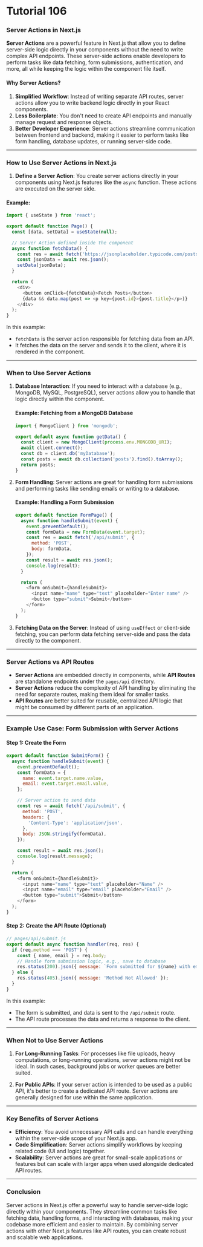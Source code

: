 # Tutorial 106

### Server Actions in Next.js

**Server Actions** are a powerful feature in Next.js that allow you to define server-side logic directly in your components without the need to write complex API endpoints. These server-side actions enable developers to perform tasks like data fetching, form submissions, authentication, and more, all while keeping the logic within the component file itself.

#### **Why Server Actions?**

1. **Simplified Workflow**: Instead of writing separate API routes, server actions allow you to write backend logic directly in your React components.
2. **Less Boilerplate**: You don't need to create API endpoints and manually manage request and response objects.
3. **Better Developer Experience**: Server actions streamline communication between frontend and backend, making it easier to perform tasks like form handling, database updates, or running server-side code.

---

### **How to Use Server Actions in Next.js**

1. **Define a Server Action**: You create server actions directly in your components using Next.js features like the `async` function. These actions are executed on the server side.

#### **Example:**

```javascript
import { useState } from 'react';

export default function Page() {
  const [data, setData] = useState(null);

  // Server Action defined inside the component
  async function fetchData() {
    const res = await fetch('https://jsonplaceholder.typicode.com/posts');
    const jsonData = await res.json();
    setData(jsonData);
  }

  return (
    <div>
      <button onClick={fetchData}>Fetch Posts</button>
      {data && data.map(post => <p key={post.id}>{post.title}</p>)}
    </div>
  );
}
```

In this example:
- `fetchData` is the server action responsible for fetching data from an API.
- It fetches the data on the server and sends it to the client, where it is rendered in the component.

---

### **When to Use Server Actions**

1. **Database Interaction**: If you need to interact with a database (e.g., MongoDB, MySQL, PostgreSQL), server actions allow you to handle that logic directly within the component.
  
   #### Example: Fetching from a MongoDB Database
   ```javascript
   import { MongoClient } from 'mongodb';

   export default async function getData() {
     const client = new MongoClient(process.env.MONGODB_URI);
     await client.connect();
     const db = client.db('myDatabase');
     const posts = await db.collection('posts').find().toArray();
     return posts;
   }
   ```

2. **Form Handling**: Server actions are great for handling form submissions and performing tasks like sending emails or writing to a database.

   #### Example: Handling a Form Submission
   ```javascript
   export default function FormPage() {
     async function handleSubmit(event) {
       event.preventDefault();
       const formData = new FormData(event.target);
       const res = await fetch('/api/submit', {
         method: 'POST',
         body: formData,
       });
       const result = await res.json();
       console.log(result);
     }

     return (
       <form onSubmit={handleSubmit}>
         <input name="name" type="text" placeholder="Enter name" />
         <button type="submit">Submit</button>
       </form>
     );
   }
   ```

3. **Fetching Data on the Server**: Instead of using `useEffect` or client-side fetching, you can perform data fetching server-side and pass the data directly to the component.

---

### **Server Actions vs API Routes**

- **Server Actions** are embedded directly in components, while **API Routes** are standalone endpoints under the `pages/api` directory.
- **Server Actions** reduce the complexity of API handling by eliminating the need for separate routes, making them ideal for smaller tasks.
- **API Routes** are better suited for reusable, centralized API logic that might be consumed by different parts of an application.

---

### **Example Use Case: Form Submission with Server Actions**

#### Step 1: Create the Form

```javascript
export default function SubmitForm() {
  async function handleSubmit(event) {
    event.preventDefault();
    const formData = {
      name: event.target.name.value,
      email: event.target.email.value,
    };

    // Server action to send data
    const res = await fetch('/api/submit', {
      method: 'POST',
      headers: {
        'Content-Type': 'application/json',
      },
      body: JSON.stringify(formData),
    });

    const result = await res.json();
    console.log(result.message);
  }

  return (
    <form onSubmit={handleSubmit}>
      <input name="name" type="text" placeholder="Name" />
      <input name="email" type="email" placeholder="Email" />
      <button type="submit">Submit</button>
    </form>
  );
}
```

#### Step 2: Create the API Route (Optional)

```javascript
// pages/api/submit.js
export default async function handler(req, res) {
  if (req.method === 'POST') {
    const { name, email } = req.body;
    // Handle form submission logic, e.g., save to database
    res.status(200).json({ message: `Form submitted for ${name} with email ${email}` });
  } else {
    res.status(405).json({ message: 'Method Not Allowed' });
  }
}
```

In this example:
- The form is submitted, and data is sent to the `/api/submit` route.
- The API route processes the data and returns a response to the client.

---

### **When Not to Use Server Actions**

1. **For Long-Running Tasks**: For processes like file uploads, heavy computations, or long-running operations, server actions might not be ideal. In such cases, background jobs or worker queues are better suited.
  
2. **For Public APIs**: If your server action is intended to be used as a public API, it's better to create a dedicated API route. Server actions are generally designed for use within the same application.

---

### **Key Benefits of Server Actions**

- **Efficiency**: You avoid unnecessary API calls and can handle everything within the server-side scope of your Next.js app.
- **Code Simplification**: Server actions simplify workflows by keeping related code (UI and logic) together.
- **Scalability**: Server actions are great for small-scale applications or features but can scale with larger apps when used alongside dedicated API routes.

---

### **Conclusion**

Server actions in Next.js offer a powerful way to handle server-side logic directly within your components. They streamline common tasks like fetching data, handling forms, and interacting with databases, making your codebase more efficient and easier to maintain. By combining server actions with other Next.js features like API routes, you can create robust and scalable web applications.